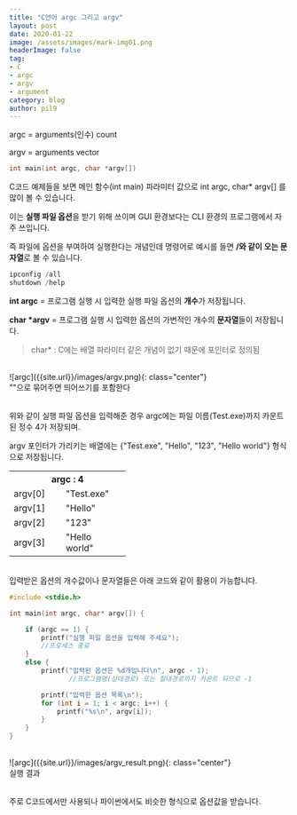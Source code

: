 ```yaml
---
title: "C언어 argc 그리고 argv"
layout: post
date: 2020-01-22
image: /assets/images/mark-img01.png
headerImage: false
tag:
- C
- argc
- argv
- argument
category: blog
author: pil9
---
```

 

 

argc = arguments(인수) count

argv = arguments vector

```c
int main(int argc, char *argv[])
```

C코드 예제들을 보면 메인 함수(int main) 파라미터 값으로 int argc, char\* argv\[\] 를 많이 볼 수 있습니다.

이는 **실행 파일 옵션**을 받기 위해 쓰이며 GUI 환경보다는 CLI 환경의 프로그램에서 자주 쓰입니다.

즉 파일에 옵션을 부여하여 실행한다는 개념인데 명령어로 예시를 들면 **/와 같이 오는 문자열**로 볼 수 있습니다.

```c
ipconfig /all
shutdown /help
```

**int argc** = 프로그램 실행 시 입력한 실행 파일 옵션의 **개수**가 저장됩니다.

**char \*argv** = 프로그램 실행 시 입력한 옵션의 가변적인 개수의 **문자열**들이 저장됩니다.

> char\* : C에는 배열 파라미터 같은 개념이 없기 때문에 포인터로 정의됨

<br>
![argc]({{site.url}}/images/argv.png){: class="center"}
<figcaption class="caption">""으로 묶어주면 띄어쓰기를 포함한다</figcaption>
<br>


위와 같이 실행 파일 옵션을 입력해준 경우 argc에는 파일 이름(Test.exe)까지 카운트된 정수 4가 저장되며.

argv 포인터가 가리키는 배열에는 {"Test.exe", "Hello", "123", "Hello world"} 형식으로 저장됩니다.


<table class="tg center" style="undefined;table-layout: fixed; width: 210px;">
<colgroup>
<col style="width: 94px">
<col style="width: 116px">
</colgroup>
  <tr>
    <th class="tg-5k8v" colspan="2">argc : 4</th>
  </tr>
  <tr>
    <td class="tg-5k8v">argv[0]</td>
    <td class="tg-5k8v">"Test.exe"</td>
  </tr>
  <tr>
    <td class="tg-jzjz">argv[1]</td>
    <td class="tg-jzjz">"Hello"</td>
  </tr>
  <tr>
    <td class="tg-jzjz">argv[2]</td>
    <td class="tg-jzjz">"123"</td>
  </tr>
  <tr>
    <td class="tg-jzjz">argv[3]</td>
    <td class="tg-jzjz">"Hello world"</td>
  </tr>
</table>
  
<br>
입력받은 옵션의 개수값이나 문자열들은 아래 코드와 같이 활용이 가능합니다.

<!--{% highlight c %}
{% endhighlight %}-->

```c
#include <stdio.h>

int main(int argc, char* argv[]) {

	if (argc == 1) {
		printf("실행 파일 옵션을 입력해 주세요");
		//프로세스 종료
	}
	else {
		printf("입력된 옵션은 %d개입니다\n", argc - 1);
               //프로그램명(상대경로) 또는 절대경로까지 카운트 되므로 -1

		printf("입력한 옵션 목록\n");
		for (int i = 1; i < argc; i++) {
			printf("%s\n", argv[i]);
		}
	}
}
```

<br>
![argc]({{site.url}}/images/argv_result.png){: class="center"}
<figcaption class="caption">실행 결과</figcaption>
<br>

주로 C코드에서만 사용되나 파이썬에서도 비슷한 형식으로 옵션값을 받습니다.